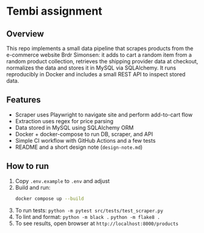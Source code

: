 # Tembi assignment

## Overview
This repo implements a small data pipeline that scrapes products from the e-commerce website 
Brdr Simonsen: it adds to cart a random item from a random product collection, 
retrieves the shipping provider data at checkout, normalizes the data and stores it in MySQL via SQLAlchemy. 
It runs reproducibly in Docker and includes a small REST API to inspect stored data.

## Features
- Scraper uses Playwright to navigate site and perform add-to-cart flow
- Extraction uses regex for price parsing
- Data stored in MySQL using SQLAlchemy ORM
- Docker + docker-compose to run DB, scraper, and API
- Simple CI workflow with GitHub Actions and a few tests
- README and a short design note (`design-note.md`)

## How to run
1. Copy `.env.example` to `.env` and adjust
2. Build and run:
   ```bash
   docker compose up --build
3. To run tests:
   ```python -m pytest src/tests/test_scraper.py```
4. To lint and format:
    ```python -m black .```
    ```python -m flake8 .```
5. To see results, open browser at
    ```http://localhost:8000/products```